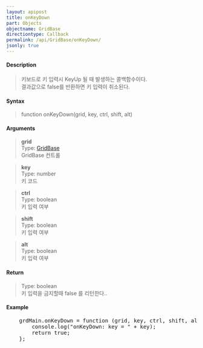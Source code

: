 ```yaml
---
layout: apipost
title: onKeyDown
part: Objects
objectname: GridBase
directiontype: Callback
permalink: /api/GridBase/onKeyDown/
jsonly: true
---
```



#### Description

> 키보드로 키 입력시 KeyUp 될 때 발생하는 콜백함수이다.   
> 결과값으로 false를 반환하면 키 입력이 취소된다. 

#### Syntax

> function onKeyDown(grid, key, ctrl, shift, alt)  

#### Arguments

> **grid**  
> Type: [GridBase](/api/GridBase/)  
> GridBase 컨트롤  

> **key**  
> Type: number  
> 키 코드  

> **ctrl**  
> Type: boolean  
> 키 입력 여부  

> **shift**  
> Type: boolean  
> 키 입력 여부  

> **alt**  
> Type: boolean  
> 키 입력 여부  

#### Return

> Type: boolean  
> 키 입력을 금지할때 false 를 리턴한다..

#### Example

<pre class="prettyprint">
    grdMain.onKeyDown = function (grid, key, ctrl, shift, alt) {
        console.log("onKeyDown: key = " + key);
        return true;
    };
</pre>



